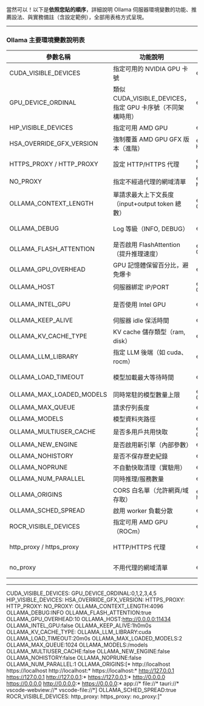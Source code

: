 當然可以！以下是**依照您貼的順序**，詳細說明 Ollama 伺服器環境變數的功能、推薦設法、與實務備註（含設定範例），全部用表格方式呈現。

---

### Ollama 主要環境變數說明表

| 參數名稱                        | 功能說明                                         | 設定範例/建議                                          | 實務備註 / 什麼情境要改                  |
| --------------------------- | -------------------------------------------- | ------------------------------------------------ | ------------------------------ |
| CUDA\_VISIBLE\_DEVICES      | 指定可用的 NVIDIA GPU 卡號                          | `export CUDA_VISIBLE_DEVICES=0,1`                | 多卡主機只給 Ollama 用某幾張卡            |
| GPU\_DEVICE\_ORDINAL        | 類似 CUDA\_VISIBLE\_DEVICES，指定 GPU 卡序號（不同架構時用） | `export GPU_DEVICE_ORDINAL=0,1`                  | 一般用 CUDA\_VISIBLE\_DEVICES 較常見 |
| HIP\_VISIBLE\_DEVICES       | 指定可用 AMD GPU                                 | `export HIP_VISIBLE_DEVICES=0,1`                 | ROCm/AMD 平台才用                  |
| HSA\_OVERRIDE\_GFX\_VERSION | 強制覆蓋 AMD GPU GFX 版本（進階）                      | `export HSA_OVERRIDE_GFX_VERSION=10.3.0`         | 極少用到，AMD ROCm 專用               |
| HTTPS\_PROXY / HTTP\_PROXY  | 設定 HTTP/HTTPS 代理                             | `export HTTP_PROXY=http://proxy:8080`            | 企業/學校內網需代理上網時                  |
| NO\_PROXY                   | 指定不經過代理的網域清單                                 | `export NO_PROXY=localhost,127.0.0.1`            | 常和 HTTP\_PROXY 搭配              |
| OLLAMA\_CONTEXT\_LENGTH     | 單請求最大上下文長度（input+output token 總數）            | `export OLLAMA_CONTEXT_LENGTH=40960`             | 大模型長文本要用，預設 4096，記憶體夠可調大       |
| OLLAMA\_DEBUG               | Log 等級（INFO, DEBUG）                          | `export OLLAMA_DEBUG=DEBUG`                      | 想看詳細 log 或 debug 問題時開          |
| OLLAMA\_FLASH\_ATTENTION    | 是否啟用 FlashAttention（提升推理速度）                  | `export OLLAMA_FLASH_ATTENTION=true`             | 預設 true，建議保持                   |
| OLLAMA\_GPU\_OVERHEAD       | GPU 記憶體保留百分比，避免爆卡                            | `export OLLAMA_GPU_OVERHEAD=10`                  | 預設 10%，若常 OOM 可調高              |
| OLLAMA\_HOST                | 伺服器綁定 IP/PORT                                | `export OLLAMA_HOST=http://0.0.0.0:11434`        | 本機或網路服務自訂                      |
| OLLAMA\_INTEL\_GPU          | 是否使用 Intel GPU                               | `export OLLAMA_INTEL_GPU=true`                   | 用 Intel GPU 時設 true，否則 false   |
| OLLAMA\_KEEP\_ALIVE         | 伺服器 idle 保活時間                                | `export OLLAMA_KEEP_ALIVE=1h0m0s`                | 離線後多久自動關閉                      |
| OLLAMA\_KV\_CACHE\_TYPE     | KV cache 儲存類型（ram, disk）                     | `export OLLAMA_KV_CACHE_TYPE=ram`                | 一般不用改，高階效能調校                   |
| OLLAMA\_LLM\_LIBRARY        | 指定 LLM 後端（如 cuda、rocm）                       | `export OLLAMA_LLM_LIBRARY=cuda`                 | GPU 架構選擇                       |
| OLLAMA\_LOAD\_TIMEOUT       | 模型加載最大等待時間                                   | `export OLLAMA_LOAD_TIMEOUT=20m0s`               | 載大模型怕 timeout 可加大              |
| OLLAMA\_MAX\_LOADED\_MODELS | 同時常駐的模型數量上限                                  | `export OLLAMA_MAX_LOADED_MODELS=2`              | 多模型服務建議調高                      |
| OLLAMA\_MAX\_QUEUE          | 請求佇列長度                                       | `export OLLAMA_MAX_QUEUE=1024`                   | 高併發或服務多用戶調高                    |
| OLLAMA\_MODELS              | 模型資料夾路徑                                      | `export OLLAMA_MODELS=/models`                   | 更改模型儲存目錄時設                     |
| OLLAMA\_MULTIUSER\_CACHE    | 是否多用戶共用快取                                    | `export OLLAMA_MULTIUSER_CACHE=true`             | 多人共用才需設                        |
| OLLAMA\_NEW\_ENGINE         | 是否啟用新引擎（內部參數）                                | `export OLLAMA_NEW_ENGINE=true`                  | 正式環境預設即可                       |
| OLLAMA\_NOHISTORY           | 是否不保存歷史紀錄                                    | `export OLLAMA_NOHISTORY=true`                   | 隱私敏感、測試環境                      |
| OLLAMA\_NOPRUNE             | 不自動快取清理（實驗用）                                 | `export OLLAMA_NOPRUNE=true`                     | 測試或空間足夠時                       |
| OLLAMA\_NUM\_PARALLEL       | 同時推理/服務數量                                    | `export OLLAMA_NUM_PARALLEL=2`                   | 多人多任務時調高                       |
| OLLAMA\_ORIGINS             | CORS 白名單（允許網頁/域存取）                           | `export OLLAMA_ORIGINS="* http://localhost ..."` | 若 API 要給網頁用需設                  |
| OLLAMA\_SCHED\_SPREAD       | 啟用 worker 負載分散                               | `export OLLAMA_SCHED_SPREAD=true`                | 伺服器高併發環境可打開                    |
| ROCR\_VISIBLE\_DEVICES      | 指定可用 AMD GPU（ROCm）                           | `export ROCR_VISIBLE_DEVICES=0,1`                | 只在 AMD GPU/ROCm 架構需設           |
| http\_proxy / https\_proxy  | HTTP/HTTPS 代理                                | `export http_proxy=...`                          | 同上，與 HTTP\_PROXY 相同            |
| no\_proxy                   | 不用代理的網域清單                                    | `export no_proxy=...`                            | 同上，與 NO\_PROXY 相同              |

---

CUDA_VISIBLE_DEVICES: 
GPU_DEVICE_ORDINAL:0,1,2,3,4,5 
HIP_VISIBLE_DEVICES: 
HSA_OVERRIDE_GFX_VERSION: 
HTTPS_PROXY: 
HTTP_PROXY: 
NO_PROXY:
OLLAMA_CONTEXT_LENGTH:4096 
OLLAMA_DEBUG:INFO 
OLLAMA_FLASH_ATTENTION:true 
OLLAMA_GPU_OVERHEAD:10 
OLLAMA_HOST:http://0.0.0.0:11434 
OLLAMA_INTEL_GPU:false 
OLLAMA_KEEP_ALIVE:1h0m0s 
OLLAMA_KV_CACHE_TYPE: 
OLLAMA_LLM_LIBRARY:cuda 
OLLAMA_LOAD_TIMEOUT:20m0s 
OLLAMA_MAX_LOADED_MODELS:2 
OLLAMA_MAX_QUEUE:1024 
OLLAMA_MODELS:/models 
OLLAMA_MULTIUSER_CACHE:false 
OLLAMA_NEW_ENGINE:false 
OLLAMA_NOHISTORY:false 
OLLAMA_NOPRUNE:false 
OLLAMA_NUM_PARALLEL:1 
OLLAMA_ORIGINS:[* http://localhost https://localhost http://localhost:* https://localhost:* http://127.0.0.1 https://127.0.0.1 http://127.0.0.1:* https://127.0.0.1:* http://0.0.0.0 https://0.0.0.0 http://0.0.0.0:* https://0.0.0.0:* app://* file://* tauri://* vscode-webview://* vscode-file://*] 
OLLAMA_SCHED_SPREAD:true 
ROCR_VISIBLE_DEVICES: 
http_proxy: https_proxy: no_proxy:]"
